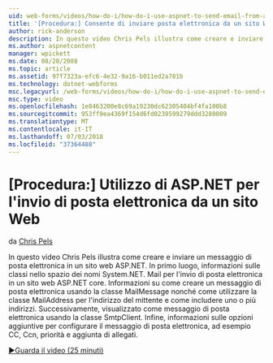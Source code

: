 ```yaml
---
uid: web-forms/videos/how-do-i/how-do-i-use-aspnet-to-send-email-from-a-web-site
title: '[Procedura:] Consente di inviare posta elettronica da un sito Web ASP.NET | Microsoft Docs'
author: rick-anderson
description: In questo video Chris Pels illustra come creare e inviare un messaggio di posta elettronica in un sito web ASP.NET. Scopri in primo luogo, le classi principali in f dello spazio dei nomi System.NET. Mail...
ms.author: aspnetcontent
manager: wpickett
ms.date: 08/28/2008
ms.topic: article
ms.assetid: 97f7323a-efc6-4e32-9a16-b011ed2a781b
ms.technology: dotnet-webforms
msc.legacyurl: /web-forms/videos/how-do-i/how-do-i-use-aspnet-to-send-email-from-a-web-site
msc.type: video
ms.openlocfilehash: 1e8463200e8c69a19230dc62305404bf4fa100b8
ms.sourcegitcommit: 953ff9ea4369f154d6fd0239599279ddd3280009
ms.translationtype: MT
ms.contentlocale: it-IT
ms.lasthandoff: 07/03/2018
ms.locfileid: "37364488"
---
```

<a name="how-do-i-use-aspnet-to-send-email-from-a-web-site"></a>[Procedura:] Utilizzo di ASP.NET per l'invio di posta elettronica da un sito Web
====================
da [Chris Pels](https://twitter.com/chrispels)

In questo video Chris Pels illustra come creare e inviare un messaggio di posta elettronica in un sito web ASP.NET. In primo luogo, informazioni sulle classi nello spazio dei nomi System.NET. Mail per l'invio di posta elettronica in un sito web ASP.NET core. Informazioni su come creare un messaggio di posta elettronica usando la classe MailMessage nonché come utilizzare la classe MailAddress per l'indirizzo del mittente e come includere uno o più indirizzi. Successivamente, visualizzato come messaggio di posta elettronica usando la classe SmtpClient. Infine, informazioni sulle opzioni aggiuntive per configurare il messaggio di posta elettronica, ad esempio CC, Ccn, priorità e aggiunta di allegati.

[&#9654;Guarda il video (25 minuti)](https://channel9.msdn.com/Blogs/ASP-NET-Site-Videos/how-do-i-use-aspnet-to-send-email-from-a-web-site)
